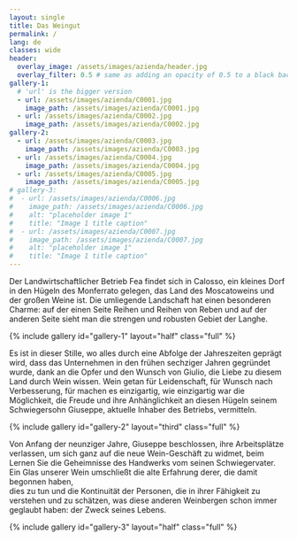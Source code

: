 ```yaml
---
layout: single
title: Das Weingut
permalink: /
lang: de
classes: wide
header:
  overlay_image: /assets/images/azienda/header.jpg
  overlay_filter: 0.5 # same as adding an opacity of 0.5 to a black background
gallery-1:
  # 'url' is the bigger version
  - url: /assets/images/azienda/C0001.jpg
    image_path: /assets/images/azienda/C0001.jpg
  - url: /assets/images/azienda/C0002.jpg
    image_path: /assets/images/azienda/C0002.jpg
gallery-2:
  - url: /assets/images/azienda/C0003.jpg
    image_path: /assets/images/azienda/C0003.jpg
  - url: /assets/images/azienda/C0004.jpg
    image_path: /assets/images/azienda/C0004.jpg
  - url: /assets/images/azienda/C0005.jpg
    image_path: /assets/images/azienda/C0005.jpg
# gallery-3:
#  - url: /assets/images/azienda/C0006.jpg
#    image_path: /assets/images/azienda/C0006.jpg
#    alt: "placeholder image 1"
#    title: "Image 1 title caption"
#  - url: /assets/images/azienda/C0007.jpg
#    image_path: /assets/images/azienda/C0007.jpg
#    alt: "placeholder image 1"
#    title: "Image 1 title caption"
---
```


Der Landwirtschaftlicher Betrieb Fea findet sich in Calosso, ein kleines Dorf
in den Hügeln des Monferrato gelegen, das Land des Moscatoweins und der großen
Weine ist. Die umliegende Landschaft hat einen besonderen Charme: auf der einen
Seite Reihen und Reihen von Reben und auf der anderen Seite sieht man die strengen
und robusten Gebiet der Langhe.

{% include gallery id="gallery-1" layout="half" class="full" %}

Es ist in dieser Stille, wo alles durch eine Abfolge der Jahreszeiten geprägt wird,
dass das Unternehmen in den frühen sechziger Jahren gegründet wurde, dank an die Opfer
und den Wunsch von Giulio, die Liebe zu diesem Land durch Wein wissen. Wein getan für
Leidenschaft, für Wunsch nach Verbesserung, für machen es einzigartig, wie einzigartig 
war die Möglichkeit, die Freude und ihre Anhänglichkeit an diesen Hügeln seinem 
Schwiegersohn Giuseppe, aktuelle Inhaber des Betriebs, vermitteln. 

{% include gallery id="gallery-2" layout="third" class="full" %}

Von Anfang der neunziger Jahre, Giuseppe beschlossen, ihre Arbeitsplätze verlassen,
um sich ganz auf die neue Wein-Geschäft zu widmet, beim Lernen Sie die Geheimnisse 
des Handwerks vom seinen Schwiegervater. Ein Glas unserer Wein umschließt die alte
Erfahrung derer, die damit begonnen haben,<br /> dies zu tun und die Kontinuität
der Personen, die in ihrer Fähigkeit zu verstehen und zu schätzen, was diese anderen
Weinbergen schon immer geglaubt haben: der Zweck seines Lebens.

{% include gallery id="gallery-3" layout="half" class="full" %}


